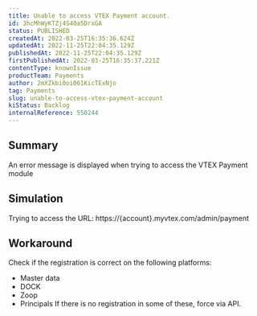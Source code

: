 ```yaml
---
title: Unable to access VTEX Payment account.
id: 3hcMhWyKTZj4S40a5DrxGA
status: PUBLISHED
createdAt: 2022-03-25T16:35:36.624Z
updatedAt: 2022-11-25T22:04:35.129Z
publishedAt: 2022-11-25T22:04:35.129Z
firstPublishedAt: 2022-03-25T16:35:37.221Z
contentType: knownIssue
productTeam: Payments
author: 2mXZkbi0oi061KicTExNjo
tag: Payments
slug: unable-to-access-vtex-payment-account
kiStatus: Backlog
internalReference: 550244
---
```


## Summary


An error message is displayed when trying to access the VTEX Payment module



## Simulation


Trying to access the URL: https://{account}.myvtex.com/admin/payment



## Workaround


Check if the registration is correct on the following platforms:

- Master data
- DOCK
- Zoop
- Principals
If there is no registration in some of these, force via API.

